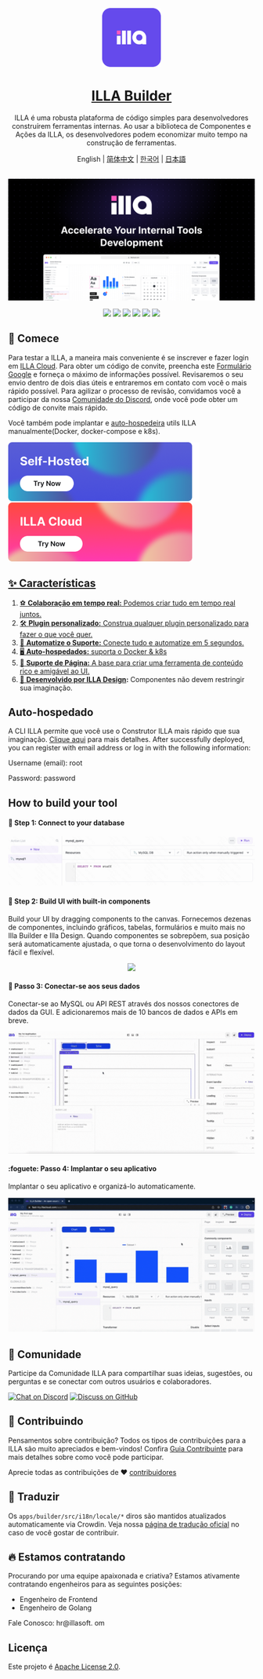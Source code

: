 <div align="center">
  <a href="https://cloud.illacloud.com/">
    <img alt="Design de Logotipo ILLA" width="120px" height="120px" src="https://github.com/illacloud/.github/blob/main/assets/images/illa-logo.svg"/>
  </a>
</div>

<h1 align="center"><a href="https://cloud.illacloud.com/">ILLA Builder</a> </h1>

<p align="center">ILLA é uma robusta plataforma de código simples para desenvolvedores construírem ferramentas internas. Ao usar a biblioteca de Componentes e Ações da ILLA, os desenvolvedores podem economizar muito tempo na construção de ferramentas. </p>

<div align="center">
English | <a href="https://github.com/illacloud/illa-builder/blob/main/localized-readmes/README_zh-CN.md">简体中文</a> | <a href="https://github.com/illacloud/illa-builder/blob/main/localized-readmes/README_ko-KR.md">한국어</a> | <a href="https://github.com/illacloud/illa-builder/blob/main/localized-readmes/README_ja-JP.md">日本語</a>
</div>

<br>
<p align="center">
<a href="https://cloud.illacloud.com/">
  <img src="https://github.com/illacloud/.github/blob/main/assets/images/github-home.png">
</a>
</p>


<p align="center">
  <a href="https://discord.gg/illacloud"><img src="https://img.shields.io/badge/chat-Discord-7289DA?logo=discord" height=18></a>
  <a href="https://twitter.com/illacloudHQ"><img src="https://img.shields.io/badge/Twitter-1DA1F2?logo=twitter&logoColor=white" height=18></a>
  <a href="https://github.com/orgs/illacloud/discussions"><img src="https://img.shields.io/badge/discussions-GitHub-333333?logo=github" height=18></a>
  <a title="Crowdin" target="_blank" href="https://crowdin.com/project/illa-builder"><img src="https://badges.crowdin.net/illa-builder/localized.svg"  height=18></a>
  <a href="./LICENSE"><img src="https://img.shields.io/github/license/illacloud/illa-builder" height=18></a>
  <a href="./CONTRIBUTING.md"><img src="https://badgen.net/badge/PRs/Welcome/green?icon=storybook" height=18></a>
</p>

## 🚀 Comece
Para testar a ILLA, a maneira mais conveniente é se inscrever e fazer login em [ILLA Cloud](https://cloud.illacloud.com/). Para obter um código de convite, preencha este [Formulário Google](https://forms.gle/XFRSUc3yFpzbCdcWA) e forneça o máximo de informações possível. Revisaremos o seu envio dentro de dois dias úteis e entraremos em contato com você o mais rápido possível. Para agilizar o processo de revisão, convidamos você a participar da nossa [Comunidade do Discord](https://discord.gg/illacloud), onde você pode obter um código de convite mais rápido.

Você também pode implantar e [auto-hospedeira](https://github.com/illacloud/illa-builder#self-hosted) utils ILLA manualmente(Docker, docker-compose e k8s).

<p>
  <a href="https://www.illacloud.com/en-US/docs/deploy-introduction"><img src="https://github.com/illacloud/.github/blob/main/assets/images/selfhost.png" height=120 />
  <a href="https://cloud.illacloud.com/"><img src="https://raw.githubusercontent.com/illacloud/.github/main/assets/images/ILLA%20Cloud.png" height=120 />
</p>

## ✨ Características

1. ⚽ **Colaboração em tempo real:** Podemos criar tudo em tempo real juntos.
2. 🛠️ **Plugin personalizado:** Construa qualquer plugin personalizado para fazer o que você quer.
3. 🤖 **Automatize o Suporte:** Conecte tudo e automatize em 5 segundos.
4. 🖥️ **Auto-hospedados:** suporta o Docker & k8s
5. 📝 **Suporte de Página:** A base para criar uma ferramenta de conteúdo rico e amigável ao UI.
6. 🎨 **Desenvolvido por [ILLA Design](https://github.com/illacloud/illa-design):** Componentes não devem restringir sua imaginação.

## Auto-hospedado

A CLI ILLA permite que você use o Construtor ILLA mais rápido que sua imaginação. [Clique aqui](https://www.illacloud.com/docs/illa-cli) para mais detalhes. After successfully deployed, you can register with email address or log in with the following information:
<p align="left">Username (email): root</p>
<p align="left">Password: password</p>

## How to build your tool

#### 🎯 Step 1: Connect to your database
<p align="center">
  <a href="https://cloud.illacloud.com/">
    <img src="https://github.com/illacloud/.github/blob/main/assets/images/sql.jpeg">
  </a>
</p>

#### 🎨 Step 2: Build UI with built-in components
Build your UI by dragging components to the canvas. Fornecemos dezenas de componentes, incluindo gráficos, tabelas, formulários e muito mais no Illa Builder e Illa Design. Quando componentes se sobrepõem, sua posição será automaticamente ajustada, o que torna o desenvolvimento do layout fácil e flexível.

<p align="center">
  <a href="https://cloud.illacloud.com/">
    <img src="https://github.com/illacloud/.github/blob/main/assets/images/edit-ui-with-components.gif">
  </a>
</p>

#### 🔌 Passo 3: Conectar-se aos seus dados
Conectar-se ao MySQL ou API REST através dos nossos conectores de dados da GUI. E adicionaremos mais de 10 bancos de dados e APIs em breve.
<p align="center">
  <a href="https://cloud.illacloud.com/">
    <img src="https://github.com/illacloud/.github/blob/main/assets/images/connect-your-data.gif">
  </a>
</p>

#### :foguete: Passo 4: Implantar o seu aplicativo
Implantar o seu aplicativo e organizá-lo automaticamente.
<p align="center">
  <a href="https://cloud.illacloud.com/">
    <img src="https://github.com/illacloud/.github/blob/main/assets/images/deploy.gif">
  </a>
</p>

## 💬 Comunidade

Participe da Comunidade ILLA para compartilhar suas ideias, sugestões, ou perguntas e se conectar com outros usuários e colaboradores.

[![Chat on Discord](https://img.shields.io/badge/chat-Discord-7289DA?logo=discord)](https://discord.gg/illacloud)   [![Discuss on GitHub](https://img.shields.io/badge/discussions-GitHub-333333?logo=github)](https://github.com/orgs/illacloud/discussions)

## 🌱 Contribuindo

Pensamentos sobre contribuição? Todos os tipos de contribuições para a ILLA são muito apreciados e bem-vindos! Confira [Guia Contribuinte](./CONTRIBUTING.md) para mais detalhes sobre como você pode participar.
<p>Aprecie todas as contribuições de ❤️  <a href="https://github.com/illacloud/illa-builder/graphs/contributors">contribuidores</a></p>

## 📢 Traduzir

Os `apps/builder/src/i18n/locale/*` diros são mantidos atualizados automaticamente via Crowdin. Veja nossa [página de tradução oficial](https://crowdin.com/project/illa-builder) no caso de você gostar de contribuir.

## 🔥 Estamos contratando

Procurando por uma equipe apaixonada e criativa? Estamos ativamente contratando engenheiros para as seguintes posições:

- Engenheiro de Frontend
- Engenheiro de Golang

Fale Conosco: hr@illasoft. om

## Licença

Este projeto é [Apache License 2.0](./LICENSE).
